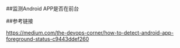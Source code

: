 ##监测Android APP是否在前台




##参考链接

https://medium.com/the-devops-corner/how-to-detect-android-app-foreground-status-c9443ddef260